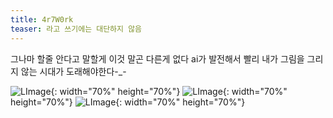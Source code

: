 ```yaml
---
title: 4r7W0rk
teaser: 라고 쓰기에는 대단하지 않음 
---
```


그나마 할줄 안다고 말할게 이것 말곤 다른게 없다
ai가 발전해서 빨리 내가 그림을 그리지 않는 시대가 도래해야한다-_-


![LImage](https://pbs.twimg.com/media/GH-5LdVbUAAL_BR?format=jpg&name=large "ilust1"){: width="70%" height="70%"}
![LImage](https://pbs.twimg.com/media/GJpvWQWa4AAXeG8?format=jpg&name=large "ilust2"){: width="70%" height="70%"}
![LImage](https://pbs.twimg.com/media/GLDx-w4asAArh7A?format=jpg&name=large "ilust3"){: width="70%" height="70%"}